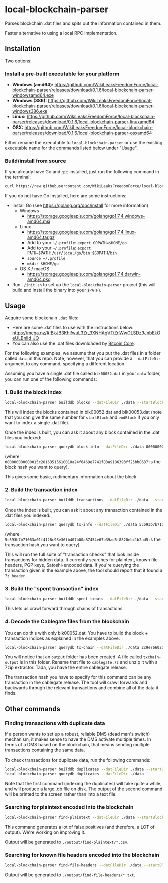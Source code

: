 
# local-blockchain-parser

Parses blockchain .dat files and spits out the information contained in them.

Faster alternative to using a local RPC implementation.

## Installation

Two options:

### Install a pre-built executable for your platform

- **Windows (amd64):** <https://github.com/WikiLeaksFreedomForce/local-blockchain-parser/releases/download/0.1.6/local-blockchain-parser-windowsamd64.exe>
- **Windows (386):** <https://github.com/WikiLeaksFreedomForce/local-blockchain-parser/releases/download/0.1.6/local-blockchain-parser-windows386.exe>
- **Linux:** <https://github.com/WikiLeaksFreedomForce/local-blockchain-parser/releases/download/0.1.6/local-blockchain-parser-linuxamd64>
- **OSX:** <https://github.com/WikiLeaksFreedomForce/local-blockchain-parser/releases/download/0.1.6/local-blockchain-parser-osxamd64>

Either rename the executable to `local-blockchain-parser` or use the existing executable name for the commands listed below under "Usage".

### Build/install from source

If you already have Go and `git` installed, just run the following command in the terminal:

```sh
curl https://raw.githubusercontent.com/WikiLeaksFreedomForce/local-blockchain-parser/master/setup.sh  | bash
```

If you do not have Go installed, here are some instructions:

- Install Go (see <https://golang.org/doc/install> for more information)
    - Windows
        - <https://storage.googleapis.com/golang/go1.7.4.windows-amd64.msi>
    - Linux
        - <https://storage.googleapis.com/golang/go1.7.4.linux-amd64.tar.gz>
        - Add to your `~/.profile`: `export GOPATH=$HOME/go`
        - Add to your `~/.profile`: `export PATH=$PATH:/usr/local/go/bin:$GOPATH/bin`
        - `source ~/.profile`
        - `mkdir $HOME/go`
    - OS X / macOS
        - <https://storage.googleapis.com/golang/go1.7.4.darwin-amd64.pkg>
- Run `./init.sh` to set up the `local-blockchain-parser` project (this will build and install the binary into your `$PATH`).


## Usage

Acquire some blockchain `.dat` files:

- Here are some .dat files to use with the instructions below: <https://mega.nz/#!BkJB3KhI!wuL3Zr_3XNHAgVTiZnWwOLSDz9JnbEkOeULBnlId_JQ>
- You can also use the .dat files downloaded by [Bitcoin Core](https://bitcoin.org/en/download).

For the following examples, we assume that you put the .dat files in a folder called `data` in this repo.  Note, however, that you can provide a `--datFileDir` argument to any command, specifying a different location.

Assuming you have a single .dat file called `blk00052.dat` in your `data` folder, you can run one of the following commands:

### 1. Build the block index

```sh
local-blockchain-parser builddb blocks --datFileDir ./data --startBlock 52 --endBlock 53
```

This will index the blocks contained in blk00052.dat and blk00053.dat (note that you can give the same number for `startBlock` and `endBlock` if you only want to index a single .dat file).

Once the index is built, you can ask it about any block contained in the .dat files you indexed:

```sh
local-blockchain-parser querydb block-info --datFileDir ./data 000000000000015c28163515610010a24f6469e7741f83a9186393ff25bb8637
```

(where `000000000000015c28163515610010a24f6469e7741f83a9186393ff25bb8637` is the block hash you want to query).

This gives some basic, rudimentary information about the block.

### 2. Build the transaction index

```sh
local-blockchain-parser builddb transactions --datFileDir ./data --startBlock 52 --endBlock 53
```

Once the index is built, you can ask it about any transaction contained in the .dat files you indexed:

```sh
local-blockchain-parser querydb tx-info --datFileDir ./data 5c593b7b71063a01f4128c98e36fb407b00a87454e67b39ad5f8820ebc1b2ad5
```

(where `5c593b7b71063a01f4128c98e36fb407b00a87454e67b39ad5f8820ebc1b2ad5` is the transaction hash you want to query).

This will run the full suite of "transaction checks" that look inside transactions for hidden data.  It currently searches for plaintext, known file headers, PGP keys, Satoshi-encoded data.  If you're querying the transaction given in the example above, the tool should report that it found a `7z header`.

### 3. Build the "spent transaction" index

```sh
local-blockchain-parser builddb spent-txouts --datFileDir ./data --startBlock 52 --endBlock 53
```

This lets us crawl forward through chains of transactions.

### 4. Decode the Cablegate files from the blockchain

You can do this with only blk00052.dat.  You have to build the block + transaction indices as explained in the examples above.

```sh
local-blockchain-parser querydb tx-chain --datFileDir ./data 2c9e766020d9e93bea3a1d149313ab224d3c375ad9341594331fa9c48bce13b8
```

You will notice that an `output` folder has been created.  A file called `txchain-output` is in this folder.  Rename that file to `cablegate.7z` and unzip it with a 7zip extractor.  Tada, you have the entire cablegate release.

The transaction hash you have to specify for this command can be any transaction in the cablegate release.  The tool will crawl forwards and backwards through the relevant transactions and combine all of the data it finds.


## Other commands

### Finding transactions with duplicate data

If a person wants to set up a robust, reliable DMS (dead man's switch) mechanism, it makes sense to have the DMS activate multiple times.  In terms of a DMS based on the blockchain, that means sending multiple transactions containing the same data.

To check transactions for duplicate data, run the following commands:

```sh
local-blockchain-parser builddb duplicates --datFileDir ./data --startBlock 52 --endBlock 53
local-blockchain-parser querydb duplicates --datFileDir ./data
```

Note that the first command (indexing the duplicates) will take quite a while, and will produce a large .db file on disk.  The output of the second command will be printed to the screen rather than into a text file.

### Searching for plaintext encoded into the blockchain

```sh
local-blockchain-parser find-plaintext --datFileDir ./data --startBlock 52 --endBlock 52
```

This command generates a lot of false positives (and therefore, a LOT of output).  We're working on improving it.

Output will be generated to `./output/find-plaintext/*.csv`.


### Searching for known file headers encoded into the blockchain

```sh
local-blockchain-parser find-file-headers --datFileDir ./data --startBlock 52 --endBlock 52
```

Output will be generated to `./output/find-file-headers/*.txt`.

